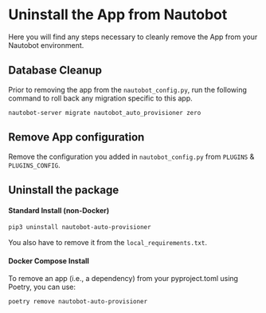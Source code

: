 # Uninstall the App from Nautobot

Here you will find any steps necessary to cleanly remove the App from your Nautobot environment.

## Database Cleanup

Prior to removing the app from the `nautobot_config.py`, run the following command to roll back any migration specific to this app.

```shell
nautobot-server migrate nautobot_auto_provisioner zero
```

## Remove App configuration

Remove the configuration you added in `nautobot_config.py` from `PLUGINS` & `PLUGINS_CONFIG`.

## Uninstall the package

#### Standard Install (non-Docker)

```bash
pip3 uninstall nautobot-auto-provisioner
```

You also have to remove it from the ```local_requirements.txt```.

#### Docker Compose Install

To remove an app (i.e., a dependency) from your pyproject.toml using Poetry, you can use:

```bash
poetry remove nautobot-auto-provisioner
```
